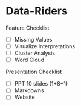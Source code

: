 # Data-Riders

Feature Checklist
- [ ] Missing Values
- [ ] Visualize Interpretations
- [ ] Cluster Analysis
- [ ] Word Cloud

Presentation Checklist
- [ ] PPT 10 slides (1+8+1)
- [ ] Markdowns
- [ ] Website